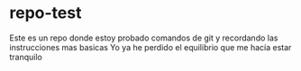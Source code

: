 # repo-test
Este es un repo donde estoy probado comandos de git y recordando las instrucciones mas basicas
Yo ya he perdido el equilibrio que me hacía estar tranquilo
